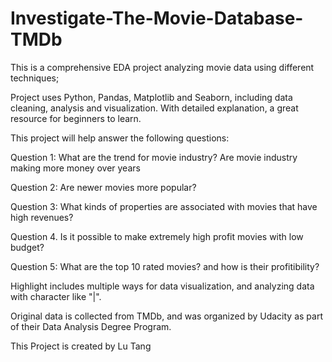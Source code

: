 # Investigate-The-Movie-Database-TMDb

This is a comprehensive EDA project analyzing movie data using different techniques; 

Project uses Python, Pandas, Matplotlib and Seaborn, including data cleaning, analysis and visualization. With detailed explanation, a great resource for beginners to learn.   

This project will help answer the following questions:

Question 1: What are the trend for movie industry? Are movie industry making more money over years

Question 2: Are newer movies more popular?

Question 3: What kinds of properties are associated with movies that have high revenues?

Question 4. Is it possible to make extremely high profit movies with low budget?

Question 5: What are the top 10 rated movies? and how is their profitibility?

Highlight includes multiple ways for data visualization, and analyzing data with character like "|".

Original data is collected from TMDb, and was organized by Udacity as part of their Data Analysis Degree Program.

This Project is created by Lu Tang
